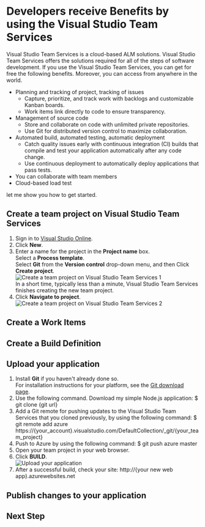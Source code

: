 # Developers receive Benefits by using the Visual Studio Team Services

Visual Studio Team Services is a cloud-based ALM solutions.
Visual Studio Team Services offers the solutions required for all of the steps of software development.
If you use the Visual Studio Team Services, you can get for free the following benefits. Moreover, you can access from anywhere in the world.

* Planning and tracking of project, tracking of issues
  * Capture, prioritize, and track work with backlogs and
customizable Kanban boards.
  * Work items link directly to code to ensure transparency.
* Management of source code
  * Store and collaborate on code with unlimited private repositories.
  * Use Git for distributed version control to maximize collaboration.
* Automated build, automated testing, automatic deployment
  * Catch quality issues early with continuous integration (CI)
builds that compile and test your application automatically after any
code change.
  * Use continuous deployment to automatically deploy applications
that pass tests.
* You can collaborate with team members
* Cloud-based load test

let me show you how to get started.

## Create a team project on Visual Studio Team Services

1. Sign in to [Visual Studio Online](https://www.visualstudio.com/).
2. Click **New**.
3. Enter a name for the project in the **Project name** box.  
Select a **Process template**.  
Select **Git** from the **Version control** drop-down menu, and then Click **Create project**.  
![Create a team project on Visual Studio Team Services 1]()  
In a short time, typically less than a minute, Visual Studio Team Services finishes creating the new team project.
4. Click **Navigate to project**.  
![Create a team project on Visual Studio Team Services 2]()

## Create a Work Items
## Create a Build Definition
## Upload your application

1. Install **Git** if you haven't already done so.  
For installation instructions for your platform, see the [Git download page](http://git-scm.com/download).
2. Use the following command. Download my simple Node.js application:
    $ git clone {git url}
3. Add a Git remote for pushing updates to the Visual Studio Team Services that you cloned previously, by using the following command:
    $ git remote add azure https://{your_account}.visualstudio.com/DefaultCollection/_git/{your_team_project}
4. Push to Azure by using the following command:
    $ git push azure master
5. Open your team project in your web browser.
6. Click **BUILD**.  
![Upload your application]()
7. After a successful build, check your site: http://{your new web app}.azurewebsites.net

## Publish changes to your application
## Next Step
